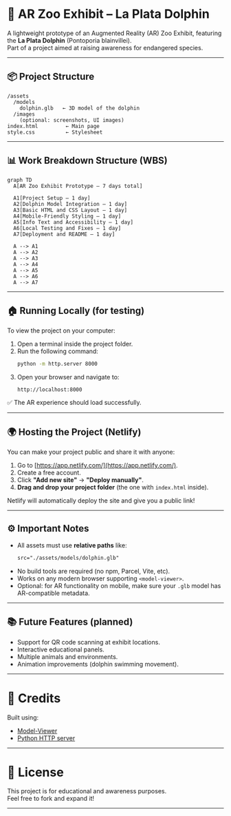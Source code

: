 
# 🐬 AR Zoo Exhibit – La Plata Dolphin

A lightweight prototype of an Augmented Reality (AR) Zoo Exhibit, featuring the **La Plata Dolphin** (Pontoporia blainvillei).  
Part of a project aimed at raising awareness for endangered species.

---

## 📦 Project Structure

```
/assets
  /models
    dolphin.glb   ← 3D model of the dolphin
  /images
    (optional: screenshots, UI images)
index.html         ← Main page
style.css          ← Stylesheet
```

---

## 📊 Work Breakdown Structure (WBS)

```mermaid
graph TD
  A[AR Zoo Exhibit Prototype – 7 days total]

  A1[Project Setup – 1 day]
  A2[Dolphin Model Integration – 1 day]
  A3[Basic HTML and CSS Layout – 1 day]
  A4[Mobile-Friendly Styling – 1 day]
  A5[Info Text and Accessibility – 1 day]
  A6[Local Testing and Fixes – 1 day]
  A7[Deployment and README – 1 day]

  A --> A1
  A --> A2
  A --> A3
  A --> A4
  A --> A5
  A --> A6
  A --> A7
```

---

## 🏠 Running Locally (for testing)

To view the project on your computer:

1. Open a terminal inside the project folder.
2. Run the following command:
   ```bash
   python -m http.server 8000
   ```
3. Open your browser and navigate to:
   ```
   http://localhost:8000
   ```

✅ The AR experience should load successfully.

---

## 🌍 Hosting the Project (Netlify)

You can make your project public and share it with anyone:

1. Go to [https://app.netlify.com/](https://app.netlify.com/).
2. Create a free account.
3. Click **"Add new site"** → **"Deploy manually"**.
4. **Drag and drop your project folder** (the one with `index.html` inside).

Netlify will automatically deploy the site and give you a public link!

---

## ⚙️ Important Notes

- All assets must use **relative paths** like:
  ```html
  src="./assets/models/dolphin.glb"
  ```
- No build tools are required (no npm, Parcel, Vite, etc).
- Works on any modern browser supporting `<model-viewer>`.
- Optional: for AR functionality on mobile, make sure your `.glb` model has AR-compatible metadata.

---

## 📚 Future Features (planned)

- Support for QR code scanning at exhibit locations.
- Interactive educational panels.
- Multiple animals and environments.
- Animation improvements (dolphin swimming movement).

---

# 🚀 Credits

Built using:
- [Model-Viewer](https://modelviewer.dev/)
- [Python HTTP server](https://docs.python.org/3/library/http.server.html)

---

# 🌟 License

This project is for educational and awareness purposes.  
Feel free to fork and expand it!

---
